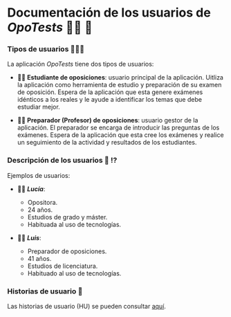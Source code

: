 # Documentación de los usuarios de *OpoTests* :man_student: 📑

### Tipos de usuarios 🧑‍🤝‍🧑

La aplicación *OpoTests* tiene dos tipos de usuarios:

- :man_student: **Estudiante de oposiciones**: usuario principal de la aplicación. Uitliza la aplicación como herramienta de estudio y preparación de su examen de oposición. Espera de la aplicación que esta genere exámenes idénticos a los reales y le ayude a identificar los temas que debe estudiar mejor.  
 
- :woman_teacher: **Preparador (Profesor) de oposiciones**: usuario gestor de la aplicación. El preparador se encarga de introducir las preguntas de los exámenes. Espera de la aplicación que esta cree los exámenes y realice un seguimiento de la actividad y resultados de los estudiantes.

### Descripción de los usuarios 📝 ⁉️
Ejemplos de usuarios:

- :woman_student: ***Lucía***: 
  - Opositora.
  - 24 años.
  - Estudios de grado y máster.
  - Habituada al uso de tecnologías.  
  
- :man_teacher: ***Luis***:
  - Preparador de oposiciones.
  - 41 años.
  - Estudios de licenciatura.
  - Habituado al uso de tecnologías.  

### Historias de usuario 📜
Las historias de usuario (HU) se pueden consultar [aquí](https://github.com/edusegrich/OpoTests/issues?q=is%3Aopen+is%3Aissue+label%3Auser-stories).
